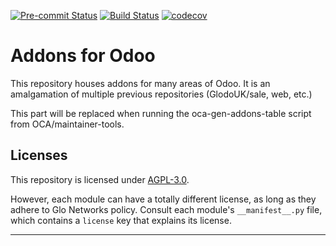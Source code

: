 
<!-- /!\ Non OCA Context : Set here the badge of your runbot / runboat instance. -->
[![Pre-commit Status](https://github.com/GlodoUK/odoo-addons/actions/workflows/pre-commit.yml/badge.svg?branch=16.0)](https://github.com/GlodoUK/odoo-addons/actions/workflows/pre-commit.yml?query=branch%3A16.0)
[![Build Status](https://github.com/GlodoUK/odoo-addons/actions/workflows/test.yml/badge.svg?branch=16.0)](https://github.com/GlodoUK/odoo-addons/actions/workflows/test.yml?query=branch%3A16.0)
[![codecov](https://codecov.io/gh/GlodoUK/odoo-addons/branch/16.0/graph/badge.svg)](https://codecov.io/gh/GlodoUK/odoo-addons)
<!-- /!\ Non OCA Context : Set here the badge of your translation instance. -->

<!-- /!\ do not modify above this line -->

# Addons for Odoo

This repository houses addons for many areas of Odoo. It is an amalgamation of multiple previous repositories (GlodoUK/sale, web, etc.)

<!-- /!\ do not modify below this line -->

<!-- prettier-ignore-start -->

[//]: # (addons)

This part will be replaced when running the oca-gen-addons-table script from OCA/maintainer-tools.

[//]: # (end addons)

<!-- prettier-ignore-end -->

## Licenses

This repository is licensed under [AGPL-3.0](LICENSE).

However, each module can have a totally different license, as long as they adhere to Glo Networks
policy. Consult each module's `__manifest__.py` file, which contains a `license` key
that explains its license.

----
<!-- /!\ Non OCA Context : Set here the full description of your organization. -->
